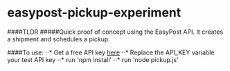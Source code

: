 # easypost-pickup-experiment

####TLDR
#####Quick proof of concept using the EasyPost API. It creates a shipment and schedules a pickup.


####To use:
⋅⋅* Get a free API key [here](https://www.easypost.com)
⋅⋅* Replace the API_KEY variable your test API key
⋅⋅* run 'npm install'
⋅⋅* run 'node pickup.js'
